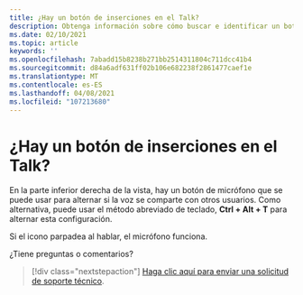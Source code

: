 ```yaml
---
title: ¿Hay un botón de inserciones en el Talk?
description: Obtenga información sobre cómo buscar e identificar un botón de inserciones en la vista de AltspaceVR.
ms.date: 02/10/2021
ms.topic: article
keywords: ''
ms.openlocfilehash: 7abadd15b8238b271bb2514311804c711dcc41b4
ms.sourcegitcommit: d84a6adf631ff02b106e682238f2861477caef1e
ms.translationtype: MT
ms.contentlocale: es-ES
ms.lasthandoff: 04/08/2021
ms.locfileid: "107213680"
---
```

# <a name="is-there-a-push-to-talk-button"></a>¿Hay un botón de inserciones en el Talk?

En la parte inferior derecha de la vista, hay un botón de micrófono que se puede usar para alternar si la voz se comparte con otros usuarios. Como alternativa, puede usar el método abreviado de teclado, **Ctrl + Alt + T** para alternar esta configuración. 
 
Si el icono parpadea al hablar, el micrófono funciona.
 
¿Tiene preguntas o comentarios? 

> [!div class="nextstepaction"]
> [Haga clic aquí para enviar una solicitud de soporte técnico](https://help.altvr.com/hc/requests/new).
